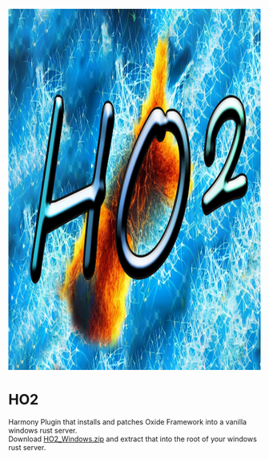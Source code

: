 <p><img alt="" src="https://github.com/bmgjet/HO2/raw/main/HO2.png" style="height:720px; width:1280px" /></p>

<h1>HO2</h1>

<p>Harmony Plugin that installs and patches Oxide Framework into a vanilla windows rust server.<br />
Download <a class="js-navigation-open Link--primary" href="https://github.com/bmgjet/HO2/raw/main/HO2_Windows.zip" title="HO2_Windows.zip">HO2_Windows.zip</a> and extract that into the root of your windows rust server.<br />
</p>
